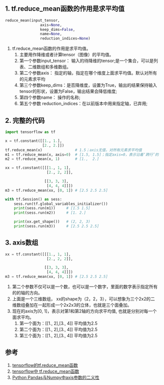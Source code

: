 


## 1. tf.reduce_mean函数的作用是求平均值

```py
reduce_mean(input_tensor,
                axis=None,
                keep_dims=False,
                name=None,
                reduction_indices=None)
```

1. tf.reduce_mean函数的作用是求平均值。
    1. 主要用作降维或者计算tensor（图像）的平均值。
    2. 第一个参数input_tensor： 输入的待降维的tensor;是一个集合，可以是列表、二维数组和多维数组。
    3. 第二个参数axis： 指定的轴，指定在哪个维度上面求平均值。默认对所有的元素求平均
    4. 第三个参数keep_dims：是否降维度，设置为True，输出的结果保持输入tensor的形状，设置为False，输出结果会降低维度;
    5. 第四个参数name： 操作的名称;
    6. 第五个参数 reduction_indices：在以前版本中用来指定轴，已弃用;

## 2. 完整的代码

```py
import tensorflow as tf

x = tf.constant([[1., 1.],
                 [2., 2.]])
tf.reduce_mean(x)               # 1.5；axis无值，对所有元素求平均值
m1 = tf.reduce_mean(x, axis=0)  # [1.5, 1.5]；指定axis=0，表示沿着‘跨行’的方向求平均
m2 = tf.reduce_mean(x, 1)       # [1.,  2.]

xx = tf.constant([[[1., 1, 1],
                   [2., 2, 2]],

                  [[3, 3, 3],
                   [4, 4, 4]]])
m3 = tf.reduce_mean(xx, [0, 1]) # [2.5 2.5 2.5]

with tf.Session() as sess:
    sess.run(tf.global_variables_initializer())
    print(sess.run(m1))     # [1.5 1.5]
    print(sess.run(m2))     # [1. 2.]

    print(xx.get_shape())   # (2, 2, 3) 
    print(sess.run(m3))     # [2.5 2.5 2.5]
```

## 3. axis数组

```py
xx = tf.constant([[[1., 1, 1],
                   [2., 2, 2]],

                  [[3, 3, 3],
                   [4, 4, 4]]])
m3 = tf.reduce_mean(xx, [0, 1]) # [2.5 2.5 2.5]
```

1. 第二个参数不仅可以是一个数，也可以是一个数字，里面的数字表示指定所有的的轴的方向。
2. 上面是一个三维数组， xx的shape为（2，2，3），可以想象为三个2x2的二维数组叠加在一起形成一个2x2x3的立体，也就是三个面叠加。
3. 现在的axis为[0, 1]，表示对第1和第2轴的方向求平均值, 也就是分别对每一个面求平均。 
    1. 第一个面为：[[1., 2],[3., 4]] 平均值为2.5
    2. 第二个面为：[[1., 2],[3., 4]] 平均值为2.5
    3. 第三个面为：[[1., 2],[3., 4]] 平均值为2.5

## 参考

1. [tensorflow的tf.reduce_mean函数](https://blog.csdn.net/liangyihuai/article/details/79050018)
2. [tensorflow中 tf.reduce_mean函数](https://blog.csdn.net/dcrmg/article/details/79797826)
3. [Python Pandas与Numpy中axis参数的二义性](https://blog.csdn.net/wangying19911991/article/details/73928172)